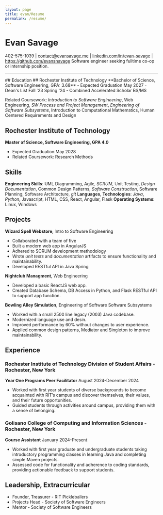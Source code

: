 ```yaml
---
layout: page
title: evan/Resume
permalink: /resume/
---
```


# <span class = "linear-text-gradient">Evan Savage</span>
402-575-1039 | <a href="mailto:contact@evansavage.me">contact@evansavage.me</a> | <a href="https://linkedin.com/in/evan-savage">linkedin.com/in/evan-savage</a> | <a href="https://github.com/evansnavage">https://github.com/evansnavage</a>
Software engineer seeking fulltime co-op or internship position.
<hr>
## Education
## Rochester Institute of Technology
**Bachelor of Science, Software Engineering, GPA: 3.68**
- Expected Graduation May 2027
- Dean's List Fall '23 Spring '24
- Combined Accelerated Scholar BS/MS

Related Coursework: *Introduction to Software Engineering*, Web Engineering, *SW Process and Project Management*, *Engineering of Software Subsystems*, Introduction to Computational Mathematics, Human Centered Requirements and Design
## Rochester Institute of Technology
**Master of Science, Software Engineering, GPA 4.0**
- Expected Graduation May 2028
- Related Coursework: Research Methods

## Skills
**Engineering Skills**: UML Diagramming, Agile, *SCRUM*, Unit Testing, *Design Documentation*, Common Design Patterns, *Software Construction*, Software Planning, Software Architecture, *git*
**Languages**, **Technologies**: *Java*, *Python*, Javascript, HTML, CSS, React, Angular, Flask
**Operating Systems**: Linux, Windows

## Projects
**Wizard Spell Webstore**, Intro to Software Engineering
- Collaborated with a team of five
- Built a modern web app in AngularJS
- Adhered to SCRUM development methodology
- Wrote *unit tests* and *documentation* artifacts to ensure functionality and maintainability.
- Developed RESTful API in Java Spring

**Nightclub Managment**, Web Engineering
- Developed a basic ReactJS web app.
- Created Database Schema, DB Access in Python, and Flask RESTful API to support app function.

**Bowling Alley Simulation**, Engineering of Software Software Subsystems
- Worked with a small 2500 line legacy (2003) Java codebase.
- Modernized language use and desin.
- Improved performance by 60% without changes to user experience.
- Applied common design patterns, Mediator and Singleton to improve maintainability.

## Experience

### Rochester Institute of Technology Division of Student Affairs - Rochester, New York
**Year One Programs Peer Facilitator**	August 2024-December 2024
- Worked with first year students of diverse backgrounds to become acquainted with RIT’s campus and discover themselves, their values, and their future opportunities.
- Guided students through activities around campus, providing them with a sense of belonging.



### Golisano College of Computing and Information Sciences - Rochester, New York
**Course Assistant** 	January 2024-Present
- Worked with first year graduate and undergraduate students taking introductory programming classes  in learning Java and completing simple Maven projects.
- Assessed code for functionality and adherence to coding standards, providing actionable feedback to support students.

## Leadership, Extracurricular

- Founder, Treasurer - RIT Pickleballers
- Projects Head - Society of Software Engineers
- Mentor - Society of Software Engineers